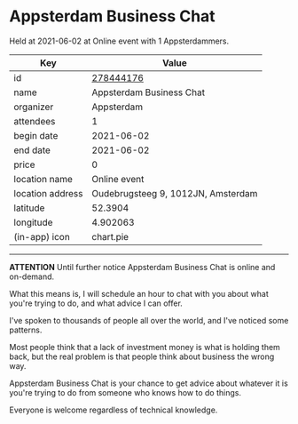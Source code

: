 # Appsterdam Business Chat
Held at 2021-06-02 at Online event with 1 Appsterdammers.
        
|Key|Value
|---|---|
|id|[278444176](https://www.meetup.com/appsterdam/events/278444176/)|
|name|Appsterdam Business Chat|
|organizer|Appsterdam|
|attendees|1|
|begin date|2021-06-02|
|end date|2021-06-02|
|price|0|
|location name|Online event|
|location address|Oudebrugsteeg 9, 1012JN, Amsterdam|
|latitude|52.3904|
|longitude|4.902063|
|(in-app) icon|chart.pie|

---

**ATTENTION** Until further notice Appsterdam Business Chat is online and on-demand.

What this means is, I will schedule an hour to chat with you about what you're trying to do, and what advice I can offer.

I've spoken to thousands of people all over the world, and I've noticed some patterns.

Most people think that a lack of investment money is what is holding them back, but the real problem is that people think about business the wrong way.

Appsterdam Business Chat is your chance to get advice about whatever it is you're trying to do from someone who knows how to do things.

Everyone is welcome regardless of technical knowledge.


